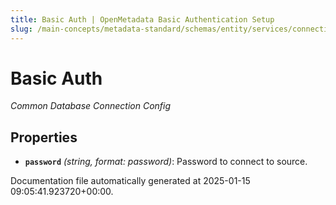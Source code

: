 ```yaml
---
title: Basic Auth | OpenMetadata Basic Authentication Setup
slug: /main-concepts/metadata-standard/schemas/entity/services/connections/database/common/basicauth
---
```


# Basic Auth

*Common Database Connection Config*

## Properties

- **`password`** *(string, format: password)*: Password to connect to source.


Documentation file automatically generated at 2025-01-15 09:05:41.923720+00:00.
